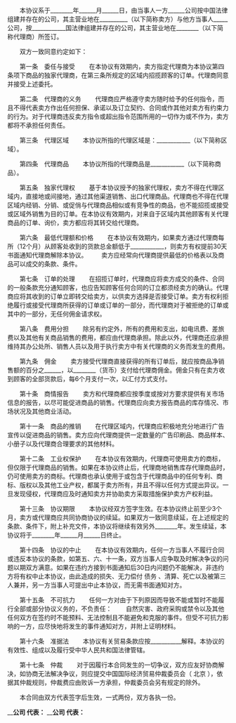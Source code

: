 
 


　　本协议系于________年______月______日，由当事人一方______公司按中国法律组建并存在的公司，其主营业地在__________（以下简称卖方）与他方当事人_____公司，按____________国法律组建并存在的公司，其主营业地在________（以下简称代理商）所签订。


　　双方一致同意约定如下：


　　第一条　委任与接受
　　在本协议有效期内，卖方指定代理商为本协议第四条项下商品的独家代理商，在第三条所规定的区域内招揽顾客的订单。代理商同意并接受上述委托。


　　第二条　代理商的义务
　　代理商应严格遵守卖方随时给予的任何指令，而且不得代表卖方作出任何担保、承诺以及订立契约、合同或作其他对卖方有约束力的行为。对于代理商违反卖方指令或超出指令范围所用的一切作为或不作为，卖方都将不承担任何责任。


　　第三条　代理区域
　　本协议所指的代理区域是：____________（以下简称区域）。


　　第四条　代理商品
　　本协议所指的代理商品是____________（以下简称商品）。


　　第五条　独家代理权
　　基于本协议授予的独家代理权，卖方不得在代理区域内，直接地或间接地，通过其他渠道销售、出口代理商品。代理商也不得在代理区域内经销、分销、或促俏与代理商品相似或有竞争性的商品，也不能招揽或接受或区域外销售为目的订单。在本协议有效期内，对来自于区域内其他顾客有关代理商品的订单、询价，卖方都应将其转交给代理商。


　　第六条　最低代理额和价格
　　在本协议有效期内，如果卖方通过代理商每所（12个月）从顾客处收到的货款总金额低于____________，则卖方有权提前30天书面通知代理商解除本协议。
　　卖方应经常向代理商提供最低的价格表以及商品可以成交的条款、条件。


　　第七条　订单的处理
　　在招揽订单时，代理商应将卖方成交的条件、合同的一般条款充分通知顾客，也应告知顾客任何合同的订立都须经卖方的确认。代理商应将其收到的订单立即转交给卖方，以供卖方选择是否接受订单。卖方有权利拒绝履行或接受代理商所获得的订单或订单的一部分，而代理商对于被拒绝的订单或其中的一部分，无任何佣金请求权。


　　第八条　费用分担
　　除另有约定外，所有的费用和支出，如电讯费、差旅费以及其他有关商品销售的费用，都应由代理商承担。除此以外，代理商还应承担维持其办公处所、销售人员以及用于执行卖方中有关代理商的义务而发生的费用。


　　第九条　佣金
　　卖方接受代理商直接获得的所有订单后，就应按商品净销售额的百分之______，以________（货币）支付给代理商佣金。佣金只有在卖方收到顾客的全部货款后，每6个月支付一次，以汇付方式支付。


　　第十条　商情报告
　　卖方和代理商都应按季度或按对方要求提供有关市场信息的报告，以尽可能促进商品的销售。代理商应向卖方报告商品的库存情况、市场状况及其他商业活动。


　　第十一条　商品的推销
　　在代理区域内，代理商应积极地充分地进行广告宣传以促进商品的销售。卖方应向代理商提供一定数量的广告印刷品、商品样本、小册子以及代理商合理要求的其他材料。


　　第十二条　工业权保护
　　在本协议有效期内，代理商可使用卖方的商标，但仅限于代理商品的销售。如果在本协议终止后，代理商地销售库存代理商品时，仍可使用卖方的商标。代理商也承认使用于或包含于代理商品中的任何专利、商标、版权以及其他工业产权，都属于卖方所有，并且不得以任何方式提出异议。一旦发现侵权，代理商应及时通知卖方并协助卖方采取措施保护卖方产权利益。


　　第十三条　协议期限
　　本协议经双方签字生效。在本协议终止前至少3个月，卖方或代理商应共同协商协议的续延。如果双方一致同意续延，在上述规定的条款、条件下，附上补充文件，本协议将继续有效另外________年。发生续延，本协议将于________年______月______日终止。


　　第十四条　协议的中止
　　在本协议有效期内，任何一方当事人不履行合同或违反本协议的条款，如第五、六、十一条，双方当事人应争取及时解决争议的问题以期双方满意。如果在违约方接到书面通知后30日内问题仍不能解决，非违约方将有权中止本协议，由此造成的损失、无力偿付
债务
、清算、死亡以及被第三人兼并，另一方当事人可提出中止本协议，而无需书面通知对方。


　　第十五条　不可抗力
　　任何一方对由于下列原因而导致不能或暂时不能履行全部或部分协议义务的，不负责任：
　　自然灾害、政府采购或禁令以及其他任何双方在签约时不能预料、无法控制且不能避免和克服的事件。但受不可抗力影响的一方，应尽快地将发生的事件通知对方，并附上证明材料。


　　第十六条　准据法
　　本协议有关贸易条款应按___________解释。本协议的有效性、组成以及履行受中华人民共和国法律管辖。


　　第十七条　仲裁
　　对于因履行本合同发生的一切争议，双方应友好协商解决，如协商无法解决争议，则应提交中国国际经济贸易仲裁委员会（
北京
），依据其仲裁规则，仲裁费应由败诉一方承担，仲裁委员会另有规定的除外。


　　本合同由双方代表签字后生效，一式两份，双方各执一份。


 


________________公司
代表：______________
________________公司
代表：______________
 


 

 
 
 
 
 
  


  
 

  


  


  
 
 
 
 

